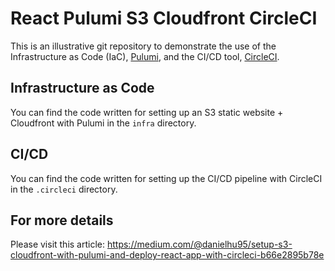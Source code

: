 # React Pulumi S3 Cloudfront CircleCI

This is an illustrative git repository to demonstrate the use of the Infrastructure as Code (IaC), [Pulumi](https://www.pulumi.com/), and the CI/CD tool, [CircleCI](https://circleci.com/).

## Infrastructure as Code

You can find the code written for setting up an S3 static website + Cloudfront with Pulumi in the `infra` directory.

## CI/CD

You can find the code written for setting up the CI/CD pipeline with CircleCI in the `.circleci` directory.

## For more details

Please visit this article: https://medium.com/@danielhu95/setup-s3-cloudfront-with-pulumi-and-deploy-react-app-with-circleci-b66e2895b78e
